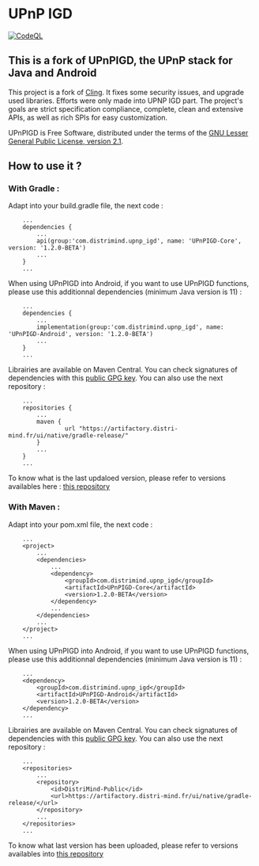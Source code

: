 UPnP IGD
========

[![CodeQL](https://github.com/JasonMahdjoub/UPnPIGD/actions/workflows/codeql-analysis.yml/badge.svg)](https://github.com/JasonMahdjoub/MaDKitLanEdition/actions/workflows/codeql-analysis.yml)

This is a fork of UPnPIGD, the UPnP stack for Java and Android
------------------------------------------------------------

This project is a fork of [Cling](https://github.com/4thline/cling). It fixes some security issues, and upgrade used libraries. Efforts were only made into UPNP IGD part. The project's goals are strict specification compliance, complete, clean and extensive APIs, as well as rich SPIs for easy customization.

UPnPIGD is Free Software, distributed under the terms of the [GNU Lesser General Public License, version 2.1](https://www.gnu.org/licenses/lgpl-2.1.html).

How to use it ?
---------------
### With Gradle :

Adapt into your build.gradle file, the next code :

```
	...
	dependencies {
		...
		api(group:'com.distrimind.upnp_igd', name: 'UPnPIGD-Core', version: '1.2.0-BETA')
		...
	}
	...
```	
When using UPnPIGD into Android, if you want to use UPnPIGD functions, please use this additionnal dependencies (minimum Java version is 11) :
```
	...
	dependencies {
		...
		implementation(group:'com.distrimind.upnp_igd', name: 'UPnPIGD-Android', version: '1.2.0-BETA')
		...
	}
	...
```	
Librairies are available on Maven Central. You can check signatures of dependencies with this [public GPG key](key-2023-10-09.pub). You can also use the next repository : 
```
	...
	repositories {
		...
		maven {
	       		url "https://artifactory.distri-mind.fr/ui/native/gradle-release/"
	   	}
		...
	}
	...
```
To know what is the last updaloed version, please refer to versions availables here : [this repository](https://artifactory.distri-mind.fr/artifactory/DistriMind-Public/com/distrimind/upnp_igd/UPnPIGD/)
### With Maven :
Adapt into your pom.xml file, the next code :
```
	...
	<project>
		...
		<dependencies>
			...
			<dependency>
				<groupId>com.distrimind.upnp_igd</groupId>
				<artifactId>UPnPIGD-Core</artifactId>
				<version>1.2.0-BETA</version>
			</dependency>
			...
		</dependencies>
		...
	</project>
	...
```
When using UPnPIGD into Android, if you want to use UPnPIGD functions, please use this additionnal dependencies (minimum Java version is 11) :
```
	...
    <dependency>
        <groupId>com.distrimind.upnp_igd</groupId>
        <artifactId>UPnPIGD-Android</artifactId>
        <version>1.2.0-BETA</version>
    </dependency>
	...
```
Librairies are available on Maven Central. You can check signatures of dependencies with this [public GPG key](key-2023-10-09.pub). You can also use the next repository : 
```
	...
	<repositories>
		...
		<repository>
			<id>DistriMind-Public</id>
			<url>https://artifactory.distri-mind.fr/ui/native/gradle-release/</url>
		</repository>
		...
	</repositories>
	...		
```
To know what last version has been uploaded, please refer to versions availables into [this repository](https://artifactory.distri-mind.fr/artifactory/DistriMind-Public/com/distrimind/upnp_igd/UPnPIGD/)


